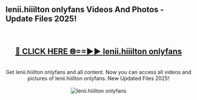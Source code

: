 <h2>lenii.hiiilton onlyfans Videos And Photos - Update Files 2025!</h2>
<br>
<div align="center">
<h2><a href="https://linkcuts.com/hfmhzwbr" rel="nofollow">🔴 CLICK HERE 🌐==►► lenii.hiiilton onlyfans</a></h2>
<br>
Get lenii.hiiilton onlyfans and all content. Now you can access all videos and pictures of lenii.hiiilton onlyfans. New Updated Files 2025!
<br>
<br>
<a href="https://linkcuts.com/hfmhzwbr" rel="nofollow" data-target="animated-image.originalLink"><img src="https://i.ibb.co.com/WyWwxjT/player-gif2.gif" alt="lenii.hiiilton onlyfans" style="max-width: 100%; display: inline-block;" data-target="animated-image.originalImage"></a>
</div>
<br>